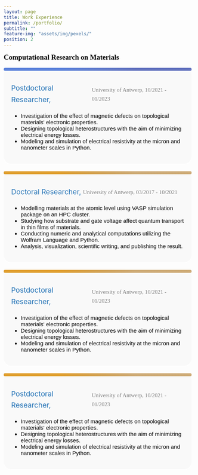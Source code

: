 ```yaml
---
layout: page
title: Work Experience
permalink: /portfolio/
subtitle: ""
feature-img: "assets/img/pexels/"
position: 2
---
```


<style>
    /* Reset default margin and padding */
    body {
        margin: 0;
        padding: 10px;
        background-image: url('assets/img/header/education.jpg');
        background-repeat: no-repeat;
        background-position: center center;
        background-size: cover; /* Ensure the background image covers the entire viewport */
    }

    .textbox {
    background-color: #f9f9f9; */
    border: 20px solid #ddd;
    border-radius: 20px;
    padding: 20px;
    margin-bottom: 20px;
    box-shadow: 0 2px 2px white;
    position: relative; /* Ensure relative positioning for absolute positioning of pseudo-element */
}

.textbox::before {
    content: "";
    position: absolute;
    top: 0;
    left: 0;
    width: 100%; /* Take up the full width of the box */
    height: 8px; /* Thickness of the strip */
    background: linear-gradient(to right, rgba(65, 105, 225, 0.8) 30%, rgba(65, 105, 225, 0.5) 70%); 
    border-radius: 20px 20px 20px 20px; /* Ensure rounded corners on the top */
}
    .textbox h3 {
        color: #333;
        font-size: 24px;
        margin-bottom: 10px;
    }

    .textbox p {
        color: #666;
        font-size: 16px;
        line-height: 1.6;
    }
</style>

<section>
    <div style="display: inline-block; padding-right: 10px;">
        <span style="font-size: 19px; color: black; font-weight: bold; font-family: 'Avenir Next LT Pro';">Computational Research on Materials</span>
    </div>
    <br><br>
 <div class="textbox">
  <div style="margin-left: 0em; margin-top: 0.1em; display: flex; align-items: center; margin-bottom: -15px;">
    <p style="font-size: 19px; color: #2171b5; margin-right: 5px;">Postdoctoral Researcher,</p>
    <p class="italic" style="margin-right: 10px;"><span style="font-family: 'Avenir Next LT Pro'; font-size: 15px; color: gray;">University of Antwerp,</span><span style="font-family: 'Avenir Next LT Pro'; font-size: 15px; color: gray;"> 10/2021 - 01/2023</span></p>
  </div>
  <ul style="font-size: 15px; color: black; font-family: 'Avenir Next LT Pro', sans-serif;">
 <li>Investigation of the effect of magnetic defects on topological materials' electronic properties.</li>
    <li>Designing topological heterostructures with the aim of minimizing electrical energy losses.</li>
    <li>Modeling and simulation of electrical resistivity at the micron and nanometer scales in Python.</li>
</ul>
  <div style="::before; content: ''; position: absolute; top: 0; left: 0; width: 100%; height: 8px; background: linear-gradient(to right, rgba(4, 100, 120, 0.1) 30%, rgba(10, 20, 120, 0.4) 70%); border-radius: 20px 20px 20px 20px;"> </div>
</div>




<div class="textbox">
<div style="margin-left: 0em; margin-top: 0.1em; display: flex; align-items: center; margin-bottom: -15px;">
    <p style="font-size: 19px; color: #2171b5; margin-right: 5px;">Doctoral Researcher,</p>
    <p class="italic" style="margin-right: 10px;"><span style="font-family: 'Avenir Next LT Pro'; font-size: 15px; color: gray;">University of Antwerp,</span><span style="font-family: 'Avenir Next LT Pro'; font-size: 15px; color: gray;"> 03/2017 - 10/2021</span></p>
</div>
  <ul style="font-size: 15px; color: black; font-family: 'Avenir Next LT Pro', sans-serif;">
        <li>Modelling materials at the atomic level using VASP simulation package on an HPC cluster.</li>
        <li>Studying how substrate and gate voltage affect quantum transport in thin films of materials.</li>
        <li>Conducting numeric and analytical computations utilizing the Wolfram Language and Python.</li>
        <li>Analysis, visualization, scientific writing, and publishing the result.</li>
    </ul>
 <div style="::before; content: ''; position: absolute; top: 0; left: 0; width: 100%; height: 8px; background: linear-gradient(to right, rgba(255, 165, 0, 0.8) 30%, rgba(255, 165, 0, 0.5) 70%); border-radius: 20px 20px 20px 20px;"> </div>
</div>



<div class="textbox">
  <div style="margin-left: 0em; margin-top: 0.1em; display: flex; align-items: center; margin-bottom: -15px;">
    <p style="font-size: 19px; color: #2171b5; margin-right: 5px;">Postdoctoral Researcher,</p>
    <p class="italic" style="margin-right: 10px;"><span style="font-family: 'Avenir Next LT Pro'; font-size: 15px; color: gray;">University of Antwerp,</span><span style="font-family: 'Avenir Next LT Pro'; font-size: 15px; color: gray;"> 10/2021 - 01/2023</span></p>
  </div>
  <ul style="font-size: 15px; color: black; font-family: 'Avenir Next LT Pro', sans-serif;">
 <li>Investigation of the effect of magnetic defects on topological materials' electronic properties.</li>
    <li>Designing topological heterostructures with the aim of minimizing electrical energy losses.</li>
    <li>Modeling and simulation of electrical resistivity at the micron and nanometer scales in Python.</li>
</ul>
  <div style="::before; content: ''; position: absolute; top: 0; left: 0; width: 100%; height: 8px; background: linear-gradient(to right, rgba(255, 165, 0, 0.8) 30%, rgba(255, 165, 0, 0.5) 70%); border-radius: 20px 20px 20px 20px;"> </div>
</div>





<div class="textbox">
  <div style="margin-left: 0em; margin-top: 0.1em; display: flex; align-items: center; margin-bottom: -15px;">
    <p style="font-size: 19px; color: #2171b5; margin-right: 5px;">Postdoctoral Researcher,</p>
    <p class="italic" style="margin-right: 10px;"><span style="font-family: 'Avenir Next LT Pro'; font-size: 15px; color: gray;">University of Antwerp,</span><span style="font-family: 'Avenir Next LT Pro'; font-size: 15px; color: gray;"> 10/2021 - 01/2023</span></p>
  </div>
  <ul style="font-size: 15px; color: black; font-family: 'Avenir Next LT Pro', sans-serif;">
 <li>Investigation of the effect of magnetic defects on topological materials' electronic properties.</li>
    <li>Designing topological heterostructures with the aim of minimizing electrical energy losses.</li>
    <li>Modeling and simulation of electrical resistivity at the micron and nanometer scales in Python.</li>
</ul>
  <div style="::before; content: ''; position: absolute; top: 0; left: 0; width: 100%; height: 8px; background: linear-gradient(to right, rgba(255, 165, 0, 0.8) 30%, rgba(255, 165, 0, 0.5) 70%); border-radius: 20px 20px 20px 20px;"> </div>
</div>


